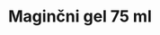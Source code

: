 ---
layout: product
title: "Maginčni gel 75 ml"
price: "1000" 
desc: "Gel za popravku četkica"
img_path: "/assets/img/ABT114.webp"
brand: "Abteilung 502"
available: true
special_offer: true
new: false
soon: false
cat: "050000"
subcat: "050500"
subsubcat: "00"
sifra: "ABT114"
popular: false
spec: false
---
